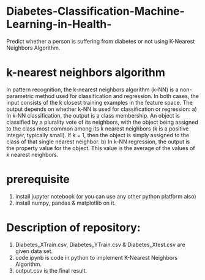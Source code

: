 # Diabetes-Classification-Machine-Learning-in-Health-
Predict whether a person is suffering from diabetes or not using K-Nearest Neighbors Algorithm.

# k-nearest neighbors algorithm
In pattern recognition, the k-nearest neighbors algorithm (k-NN) is a non-parametric method used for classification and regression. In both cases, the input consists of the k closest training examples in the feature space. The output depends on whether k-NN is used for classification or regression:
a) In k-NN classification, the output is a class membership. An object is classified by a plurality vote of its neighbors, with the object being assigned to the class most common among its k nearest neighbors (k is a positive integer, typically small). If k = 1, then the object is simply assigned to the class of that single nearest neighbor.
b) In k-NN regression, the output is the property value for the object. This value is the average of the values of k nearest neighbors.

# prerequisite
1. install jupyter notebook (or you can use any other python platform also)
2. install numpy, pandas & matplotlib on it.

# Description of repository:
1. Diabetes_XTrain.csv, Diabetes_YTrain.csv & Diabetes_Xtest.csv are given data set.
2. code.ipynb is code in python to implement K-Nearest Neighbors Algorithm.
3. output.csv is the final result.
